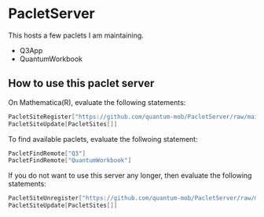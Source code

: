 # PacletServer
This hosts a few paclets I am maintaining.

- Q3App
- QuantumWorkbook

## How to use this paclet server

On Mathematica(R), evaluate the following statements:

```Mathematica
PacletSiteRegister["https://github.com/quantum-mob/PacletServer/raw/main"]
PacletSiteUpdate[PacletSites[]]
```

To find available paclets, evaluate the follwoing statement:

```Mathematica
PacletFindRemote["Q3"]
PacletFindRemote["QuantumWorkbook"]
```

If you do not want to use this server any longer, then evaluate the following statements:

```Mathematica
PacletSiteUnregister["https://github.com/quantum-mob/PacletServer/raw/main"]
PacletSiteUpdate[PacletSites[]]
```
